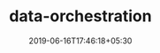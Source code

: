 ---
title: "data-orchestration"
date: 2019-06-16T17:46:18+05:30
type: "organisations"
org_name: "NVIDIA Research Projects"
repo_desc: "NA"
repo_link: https://github.com/NVlabs/data-orchestration
---